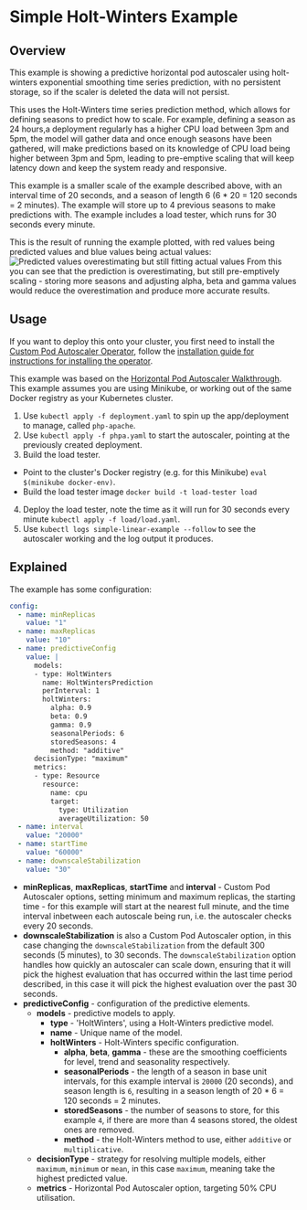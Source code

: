 # Simple Holt-Winters Example

## Overview

This example is showing a predictive horizontal pod autoscaler using holt-winters exponential smoothing time series
prediction, with no persistent storage, so if the scaler is deleted the data will not persist.

This uses the Holt-Winters time series prediction method, which allows for defining seasons to predict how to scale.
For example, defining a season as 24 hours,a deployment regularly has a higher CPU load between 3pm and 5pm, the model
will gather data and once enough seasons have been gathered, will make predictions based on its knowledge of CPU load
being higher between 3pm and 5pm, leading to pre-emptive scaling that will keep latency down and keep the system ready
and responsive.

This example is a smaller scale of the example described above, with an interval time of 20 seconds, and a season of
length 6 (6 * 20 = 120 seconds = 2 minutes). The example will store up to 4 previous seasons to make predictions with.
The example includes a load tester, which runs for 30 seconds every minute.

This is the result of running the example plotted, with red values being predicted values and blue values being actual
values:
![Predicted values overestimating but still fitting actual values](./graph.svg)
From this you can see that the prediction is overestimating, but still pre-emptively scaling - storing more seasons and
adjusting alpha, beta and gamma values would reduce the overestimation and produce more accurate results.

## Usage
If you want to deploy this onto your cluster, you first need to install the [Custom Pod Autoscaler
Operator](https://github.com/jthomperoo/custom-pod-autoscaler-operator), follow the [installation guide for
instructions for installing the
operator](https://github.com/jthomperoo/custom-pod-autoscaler-operator/blob/master/INSTALL.md).

This example was based on the [Horizontal Pod Autoscaler Walkthrough](https://kubernetes.io/docs/tasks/run-application/horizontal-pod-autoscale-walkthrough/). This example assumes you are using Minikube, or working out of the same Docker
registry as your Kubernetes cluster.

1. Use `kubectl apply -f deployment.yaml` to spin up the app/deployment to manage, called `php-apache`.
2. Use `kubectl apply -f phpa.yaml` to start the autoscaler, pointing at the previously created deployment.
3. Build the load tester.
  - Point to the cluster's Docker registry (e.g. for this Minikube) `eval $(minikube docker-env)`.
  - Build the load tester image `docker build -t load-tester load`
4. Deploy the load tester, note the time as it will run for 30 seconds every minute `kubectl apply -f load/load.yaml`.
5. Use `kubectl logs simple-linear-example --follow` to see the autoscaler working and the log output it produces.

## Explained

The example has some configuration:
```yaml
config:
  - name: minReplicas
    value: "1"
  - name: maxReplicas
    value: "10"
  - name: predictiveConfig
    value: |
      models:
      - type: HoltWinters
        name: HoltWintersPrediction
        perInterval: 1
        holtWinters:
          alpha: 0.9
          beta: 0.9
          gamma: 0.9
          seasonalPeriods: 6
          storedSeasons: 4
          method: "additive"
      decisionType: "maximum"
      metrics:
      - type: Resource
        resource:
          name: cpu
          target:
            type: Utilization
            averageUtilization: 50
  - name: interval
    value: "20000"
  - name: startTime
    value: "60000"
  - name: downscaleStabilization
    value: "30"
```
- **minReplicas**, **maxReplicas**, **startTime** and **interval** - Custom Pod Autoscaler options, setting minimum and
maximum replicas, the starting time - for this example will start at the nearest full minute, and the time interval
inbetween each autoscale being run, i.e. the autoscaler checks every 20 seconds.
- **downscaleStabilization** is also a Custom Pod Autoscaler option, in this case changing the `downscaleStabilization`
from the default 300 seconds (5 minutes), to 30 seconds. The `downscaleStabilization` option handles how quickly an
autoscaler can scale down, ensuring that it will pick the highest evaluation that has occurred within the last time
period described, in this case it will pick the highest evaluation over the past 30 seconds.
- **predictiveConfig** - configuration of the predictive elements.
  * **models** - predictive models to apply.
    - **type** - 'HoltWinters', using a Holt-Winters predictive model.
    - **name** - Unique name of the model.
    - **holtWinters** - Holt-Winters specific configuration.
      * **alpha**, **beta**, **gamma** - these are the smoothing coefficients for level, trend and seasonality
      respectively.
      * **seasonalPeriods** - the length of a season in base unit intervals, for this example interval is `20000`
      (20 seconds), and season length is `6`, resulting in a season length of 20 * 6 = 120 seconds = 2 minutes.
      * **storedSeasons** - the number of seasons to store, for this example `4`, if there are more than 4 seasons
      stored, the oldest ones are removed.
      * **method** - the Holt-Winters method to use, either `additive` or `multiplicative`.
  * **decisionType** - strategy for resolving multiple models, either `maximum`, `minimum` or `mean`, in this case
  `maximum`, meaning take the highest predicted value.
  * **metrics** - Horizontal Pod Autoscaler option, targeting 50% CPU utilisation.
